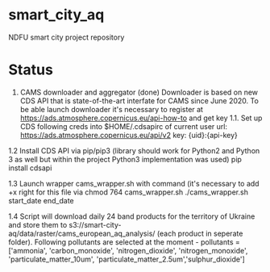 # smart_city_aq
NDFU smart city project repository
# Status 
1. CAMS downloader and aggregator (done)
Downloader is based on new CDS API that is state-of-the-art interfate for CAMS since June 2020. To be able launch downloader it's necessary to register at https://ads.atmosphere.copernicus.eu/api-how-to and get key
1.1. Set up CDS following creds into $HOME/.cdsapirc  of current user
url: https://ads.atmosphere.copernicus.eu/api/v2
key: {uid}:{api-key}

1.2 Install CDS API via pip/pip3  (library should work for Python2 and Python 3 as well but within the project Python3 implementation was used)
pip install cdsapi

1.3 Launch wrapper cams_wrapper.sh with command (it's necessary to add +x right for this file via chmod 764 cams_wrapper.sh
./cams_wrapper.sh start_date end_date

1.4 Script will download daily 24 band products for the territory of Ukraine and store them to s3://smart-city-aq/data/raster/cams_european_aq_analysis/ (each product in seperate folder). Following pollutants are selected at the moment - pollutants = ['ammonia', 'carbon_monoxide', 'nitrogen_dioxide', 'nitrogen_monoxide', 'particulate_matter_10um', 'particulate_matter_2.5um','sulphur_dioxide']
